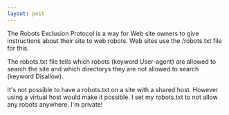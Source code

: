 ```yaml
---
layout: post
---
```


The Robots Exclusion Protocol is a way for Web site owners to give instructions about their site to web robots. Web sites use the /robots.txt file for this.

The robots.txt file tells which robots (keyword User-agent) are allowed to search the site and which directorys they are not allowed to search (keyword Disallow).

It's not possible to have a robots.txt on a site with a shared host. However using a virtual host would make it possible. I set my robots.txt to not allow any robots anywhere. I'm private!